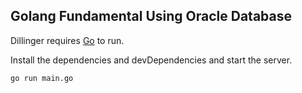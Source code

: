 ## Golang Fundamental Using Oracle Database

Dillinger requires [Go](https://golang.org/) to run.

Install the dependencies and devDependencies and start the server.

```sh
go run main.go
```